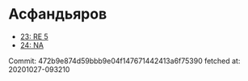# Асфандьяров
- [23: RE 5](23.md)
- [24: NA](24.md)

Commit: 472b9e874d59bbb9e04f147671442413a6f75390
 fetched at: 20201027-093210

